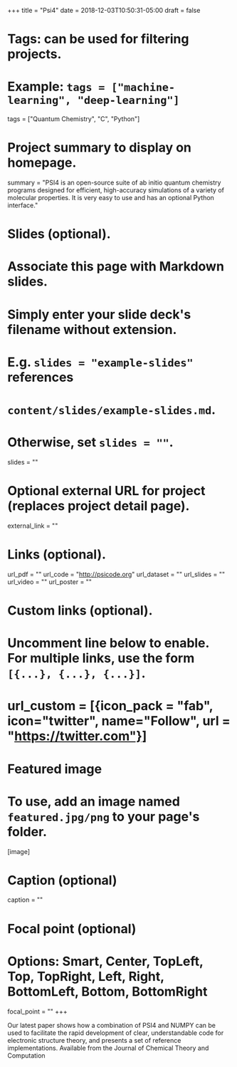 +++
title = "Psi4"
date = 2018-12-03T10:50:31-05:00
draft = false

# Tags: can be used for filtering projects.
# Example: `tags = ["machine-learning", "deep-learning"]`
tags = ["Quantum Chemistry", "C", "Python"]

# Project summary to display on homepage.
summary = "PSI4 is an open-source suite of ab initio quantum chemistry programs designed for efficient, high-accuracy simulations of a variety of molecular properties. It is very easy to use and has an optional Python interface."

# Slides (optional).
#   Associate this page with Markdown slides.
#   Simply enter your slide deck's filename without extension.
#   E.g. `slides = "example-slides"` references 
#   `content/slides/example-slides.md`.
#   Otherwise, set `slides = ""`.
slides = ""

# Optional external URL for project (replaces project detail page).
external_link = ""

# Links (optional).
url_pdf = ""
url_code = "http://psicode.org"
url_dataset = ""
url_slides = ""
url_video = ""
url_poster = ""

# Custom links (optional).
#   Uncomment line below to enable. For multiple links, use the form `[{...}, {...}, {...}]`.
# url_custom = [{icon_pack = "fab", icon="twitter", name="Follow", url = "https://twitter.com"}]

# Featured image
# To use, add an image named `featured.jpg/png` to your page's folder. 
[image]
  # Caption (optional)
  caption = ""

  # Focal point (optional)
  # Options: Smart, Center, TopLeft, Top, TopRight, Left, Right, BottomLeft, Bottom, BottomRight
  focal_point = ""
+++

Our latest paper shows how a combination of PSI4 and NUMPY can be used to facilitate the rapid development of clear, understandable code for electronic structure theory, and presents a set of reference implementations. Available from the Journal of Chemical Theory and Computation
